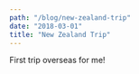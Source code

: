 ```yaml
---
path: "/blog/new-zealand-trip"
date: "2018-03-01"
title: "New Zealand Trip"
---
```


First trip overseas for me!

